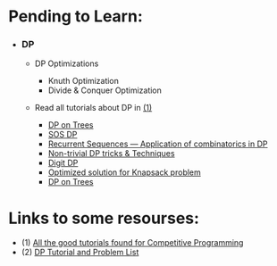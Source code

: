 # Pending to Learn:
   
   - ### DP
      - DP Optimizations
         - Knuth Optimization
         - Divide & Conquer Optimization

      - Read all tutorials about DP in [(1)](https://codeforces.com/blog/entry/57282)
         - [DP on Trees](https://codeforces.com/blog/entry/20935)
         - [SOS DP](https://codeforces.com/blog/entry/45223)
         - [Recurrent Sequences — Application of combinatorics in DP](https://codeforces.com/blog/entry/54154)
         - [Non-trivial DP tricks & Techniques](https://codeforces.com/blog/entry/47764)
         - [Digit DP](https://codeforces.com/blog/entry/53960)
         - [Optimized solution for Knapsack problem](https://codeforces.com/blog/entry/59606)
         - [DP on Trees](https://codeforces.com/blog/entry/63257)

# Links to some resourses:

   - (1) [All the good tutorials found for Competitive Programming](https://codeforces.com/blog/entry/57282)
   - (2) [DP Tutorial and Problem List](https://codeforces.com/blog/entry/67679)
